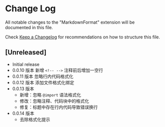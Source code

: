 # Change Log

All notable changes to the "MarkdownFormat" extension will be documented in this file.

Check [Keep a Changelog](http://keepachangelog.com/) for recommendations on how to structure this file.

## [Unreleased]

* Initial release
* 0.0.10 版本 新增 `<!-- -->` 注释前后增加一空行
* 0.0.11 版本 忽略行内代码格式化
* 0.0.12 版本 添加文件格式化绑定
* 0.0.13 版本
  * 新增：忽略 `@import` 语法格式化
  * 修改：忽略注释、代码块中的格式化
  * 修复：标题中存在行内代码导致错误换行
* 0.0.14 版本
  * 去除格式化提示
